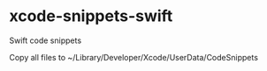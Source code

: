 # xcode-snippets-swift
Swift code snippets

Copy all files to ~/Library/Developer/Xcode/UserData/CodeSnippets
